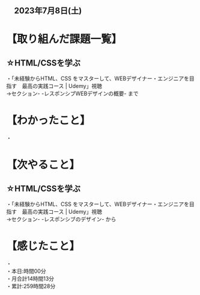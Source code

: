## 　2023年7月8日(土)
# 【取り組んだ課題一覧】
## ☆HTML/CSSを学ぶ
・「未経験からHTML、CSS をマスターして、WEBデザイナー・エンジニアを目指す　最高の実践コース | Udemy」視聴<br>
→セクション- -レスポンシブWEBデザインの概要- まで<br>
# 【わかったこと】
・<br>
# 【次やること】
## ☆HTML/CSSを学ぶ
・「未経験からHTML、CSS をマスターして、WEBデザイナー・エンジニアを目指す　最高の実践コース | Udemy」視聴<br>
→セクション- -レスポンシブのデザイン- から<br>
# 【感じたこと】
・<br>
・本日:時間00分<br>
・月合計14時間13分<br>
・累計:259時間28分
